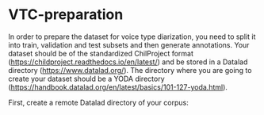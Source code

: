 # VTC-preparation
In order to prepare the dataset for voice type diarization, you need to split it into train, validation and test subsets and then generate annotations.
Your dataset should be of the standardized ChilProject format (https://childproject.readthedocs.io/en/latest/) and be stored in a Datalad directory (https://www.datalad.org/). 
The directory where you are going to create your dataset should be a YODA directory (https://handbook.datalad.org/en/latest/basics/101-127-yoda.html).

First, create a remote Datalad directory of your corpus:
